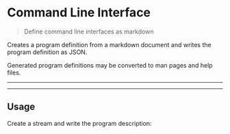 # Command Line Interface

<? @include readme/badges.md ?>

> Define command line interfaces as markdown

Creates a program definition from a markdown document and writes the program definition as JSON.

Generated program definitions may be converted to man pages and help files.

<? @include {=readme} install.md ?>

***
<!-- @toc -->
***

## Usage

Create a stream and write the program description:

<? @source {javascript=s/\.\.\/index/mkcli/gm} usage.js ?>

<? @include {=readme} example.md guide.md help.md ?>

<? @exec mkapi index.js --title=API --level=2 ?>
<? @include {=readme} license.md links.md ?>
